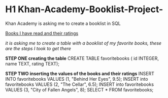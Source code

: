 # H1 Khan-Academy-Booklist-Project-
Khan Academy is asking me to create a booklist in SQL

[Books I have read and their ratings](https://www.khanacademy.org/computer-programming/spin-off-of-challenge-book-list-database/5808979639058432)

*it is asking me to create a table with a booklist of my favorite books, these are the steps I took to get there*

**STEP ONE creating the table**
CREATE TABLE favoritebooks (
id INTEGER, name TEXT, rating TEXT);



**STEP TWO inserting the values of the books and their ratings**
INSERT INTO favoritebooks VALUES (1, "Behind Her Eyes", 9.5);
INSERT into favoritebooks VALUES (2, "The Cellar", 6.5);
INSERT into favoritebooks VALUES (3, "City of Fallen Angels", 8);
SELECT * FROM favoritebooks;
